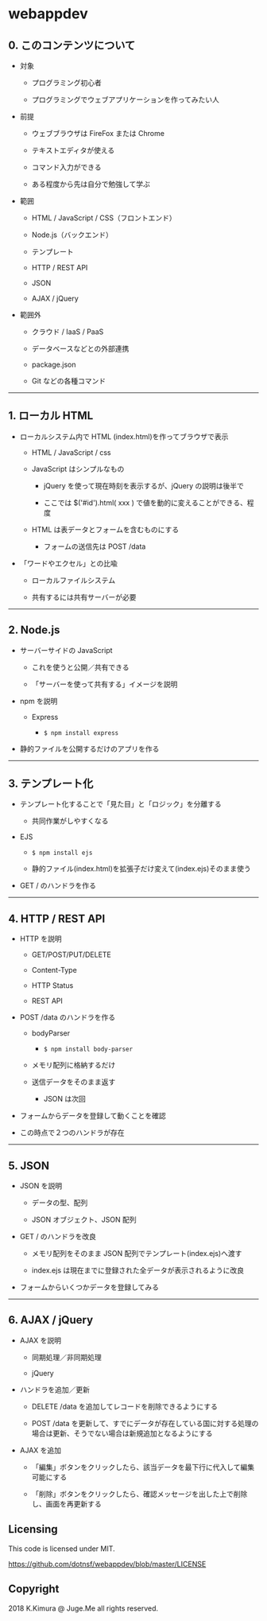 # webappdev

## 0. このコンテンツについて

- 対象

    - プログラミング初心者

    - プログラミングでウェブアプリケーションを作ってみたい人

- 前提

    - ウェブブラウザは FireFox または Chrome

    - テキストエディタが使える

    - コマンド入力ができる

    - ある程度から先は自分で勉強して学ぶ

- 範囲

    - HTML / JavaScript / CSS（フロントエンド）

    - Node.js（バックエンド）

    - テンプレート

    - HTTP / REST API

    - JSON

    - AJAX / jQuery

- 範囲外

    - クラウド / IaaS / PaaS

    - データベースなどとの外部連携

    - package.json

    - Git などの各種コマンド


---

## 1. ローカル HTML

- ローカルシステム内で HTML (index.html)を作ってブラウザで表示

    - HTML / JavaScript / css

    - JavaScript はシンプルなもの

        - jQuery を使って現在時刻を表示するが、jQuery の説明は後半で

        - ここでは $('#id').html( xxx ) で値を動的に変えることができる、程度

    - HTML は表データとフォームを含むものにする

      - フォームの送信先は POST /data

- 「ワードやエクセル」との比喩

    - ローカルファイルシステム

    - 共有するには共有サーバーが必要

---

## 2. Node.js 

- サーバーサイドの JavaScript 

    - これを使うと公開／共有できる

    - 「サーバーを使って共有する」イメージを説明

- npm を説明

    - Express

        - ``$ npm install express``

- 静的ファイルを公開するだけのアプリを作る


---

## 3. テンプレート化

- テンプレート化することで「見た目」と「ロジック」を分離する

    - 共同作業がしやすくなる

- EJS 

    - ``$ npm install ejs``

    - 静的ファイル(index.html)を拡張子だけ変えて(index.ejs)そのまま使う

- GET / のハンドラを作る

---

## 4. HTTP / REST API

- HTTP を説明

    - GET/POST/PUT/DELETE

    - Content-Type

    - HTTP Status

    - REST API

- POST /data のハンドラを作る

    - bodyParser

        - ``$ npm install body-parser``

    - メモリ配列に格納するだけ

    - 送信データをそのまま返す

        - JSON は次回

- フォームからデータを登録して動くことを確認

- この時点で２つのハンドラが存在

---

## 5. JSON

- JSON を説明

    - データの型、配列

    - JSON オブジェクト、JSON 配列

- GET / のハンドラを改良

    - メモリ配列をそのまま JSON 配列でテンプレート(index.ejs)へ渡す

    - index.ejs は現在までに登録された全データが表示されるように改良

- フォームからいくつかデータを登録してみる


---

## 6. AJAX / jQuery

- AJAX を説明

    - 同期処理／非同期処理

    - jQuery 

- ハンドラを追加／更新

    - DELETE /data を追加してレコードを削除できるようにする

    - POST /data を更新して、すでにデータが存在している国に対する処理の場合は更新、そうでない場合は新規追加となるようにする

- AJAX を追加

    - 「編集」ボタンをクリックしたら、該当データを最下行に代入して編集可能にする

    - 「削除」ボタンをクリックしたら、確認メッセージを出した上で削除し、画面を再更新する


## Licensing

This code is licensed under MIT.

https://github.com/dotnsf/webappdev/blob/master/LICENSE

## Copyright

2018 K.Kimura @ Juge.Me all rights reserved.



